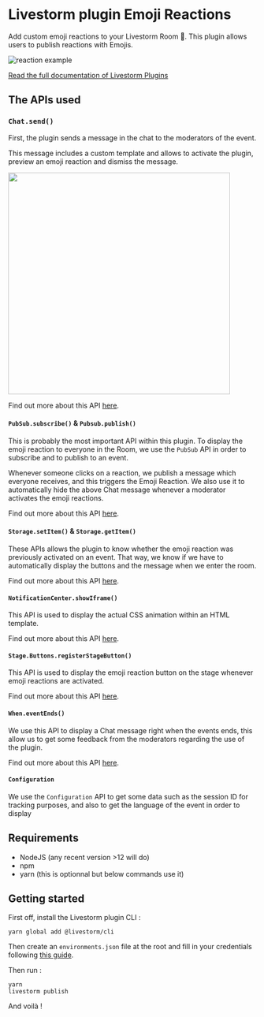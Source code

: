 # Livestorm plugin Emoji Reactions

Add custom emoji reactions to your Livestorm Room 🥳.
This plugin allows users to publish reactions with Emojis.

![reaction example](https://github.com/livestorm/livestorm-plugins-examples/blob/master/emoji-reactions/animation.gif?raw=true)

[Read the full documentation of Livestorm Plugins](https://github.com/livestorm/livestorm-plugin)

## The APIs used

### `Chat.send()`

First, the plugin sends a message in the chat to the moderators of the event.

This message includes a custom template and allows to activate the plugin, preview an emoji reaction and dismiss the message.

<img width="450px" src="https://d33v4339jhl8k0.cloudfront.net/docs/assets/57b4bd36c697917de37ce375/images/6082f714f8c0ef2d98df5a5b/file-9c0l54jk2j.png">

Find out more about this API [here](https://developers.livestorm.co/docs/chat).

#### `PubSub.subscribe()` & `Pubsub.publish()`

This is probably the most important API within this plugin. 
To display the emoji reaction to everyone in the Room, we use the `PubSub` API in order to subscribe and to publish to an event.

Whenever someone clicks on a reaction, we publish a message which everyone receives, and this triggers the Emoji Reaction.
We also use it to automatically hide the above Chat message whenever a moderator activates the emoji reactions.

Find out more about this API [here](https://developers.livestorm.co/docs/pubsub).

#### `Storage.setItem()` & `Storage.getItem()`

These APIs allows the plugin to know whether the emoji reaction was previously activated on an event. 
That way, we know if we have to automatically display the buttons and the message when we enter the room.

Find out more about this API [here](https://developers.livestorm.co/docs/storage).

#### `NotificationCenter.showIframe()`

This API is used to display the actual CSS animation within an HTML template.

Find out more about this API [here](https://developers.livestorm.co/docs/notificationcenter).

#### `Stage.Buttons.registerStageButton()`

This API is used to display the emoji reaction button on the stage whenever emoji reactions are activated.

Find out more about this API [here](https://developers.livestorm.co/docs/stage).

#### `When.eventEnds()`

We use this API to display a Chat message right when the events ends, this allow us to get some feedback from the moderators regarding the use of the plugin.

Find out more about this API [here](https://developers.livestorm.co/docs/when).

#### `Configuration`

We use the `Configuration` API to get some data such as the session ID for tracking purposes, and also to get the language of the event in order to display 




## Requirements

- NodeJS (any recent version >12 will do)
- npm
- yarn (this is optionnal but below commands use it)

## Getting started

First off, install the Livestorm plugin CLI : 

```
yarn global add @livestorm/cli
```

Then create an `environments.json` file at the root and fill in your credentials following [this guide](https://developers.livestorm.co/docs/managing-environments).

Then run :
```
yarn
livestorm publish
```

And voilà !

